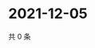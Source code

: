 # 2021-12-05

共 0 条

<!-- BEGIN WEIBO -->
<!-- 最后更新时间 Sun Dec 05 2021 02:16:40 GMT+0800 (China Standard Time) -->

<!-- END WEIBO -->
